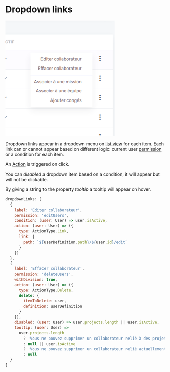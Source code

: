 # Dropdown links

![Dropdown links](../assets/images/list/dropdown-links.png)

Dropdown links appear in a dropdown menu on [list view](list/list.md) for each item. Each link can or cannot appear based on different logic: current user [permission](features/roles-and-permissions.md) or a condition for each item.

An [Action](features/actions.md) is triggered on click.

You can _disabled_ a dropdown item based on a condition, it will appear but will not be clickable.

By giving a string to the property _tooltip_ a tooltip will appear on hover.

```js
dropdownLinks: [
  {
    label: 'Editer collaborateur',
    permission: 'editUsers',
    condition: (user: User) => user.isActive,
    action: (user: User) => ({
      type: ActionType.Link,
      link: {
        path: `${userDefinition.path}/${user.id}/edit`
      }
    })
  },
  {
    label: 'Effacer collaborateur',
    permission: 'deleteUsers',
    withDivision: true,
    action: (user: User) => ({
      type: ActionType.Delete,
      delete: {
        itemToDelete: user,
        definition: userDefinition
      }
    }),
    disabled: (user: User) => user.projects.length || user.isActive,
    tooltip: (user: User) =>
      user.projects.length
        ? 'Vous ne pouvez supprimer un collaborateur relié à des projets.'
        : null || user.isActive
        ? 'Vous ne pouvez supprimer un collaborateur relié actuellement en activité.'
        : null
  }
]
```
